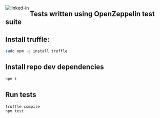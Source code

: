 [<img align="left" alt="linked-in" src="https://github.com/sebastianstrzalkowski/leverix_token/actions/workflows/test-token.yml/badge.svg" />](https://github.com/sebastianstrzalkowski/leverix_token/actions)
## Tests written using OpenZeppelin test suite

## Install truffle:

```sh
sudo npm -g install truffle
```

## Install repo dev dependencies

```sh
npm i
```

## Run tests

```sh
truffle compile
npm test
```

